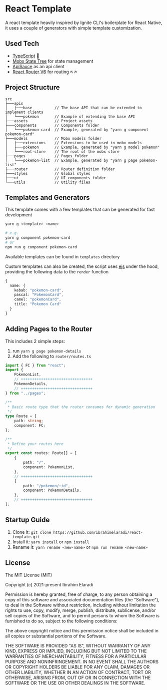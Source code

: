 # React Template

A react template heavily inspired by Ignite CLI's boilerplate for React Native, it uses a couple of generators with simple template customization.

## Used Tech

- [TypeScript](https://www.typescriptlang.org/) 🥰
- [Mobx State Tree](https://mobx-state-tree.js.org/intro/welcome) for state management
- [ApiSauce](https://www.npmjs.com/package/apisauce) as an api client
- [React Router V6](https://github.com/remix-run/react-router#readme) for routing ↖↗

## Project Structure

```
src
├───apis
│   ├───base          // The base API that can be extended to implement clients
│   └───pokemon       // Example of extending the base API
├───assets            // Project assets
├───components        // Components folder
│   └───pokemon-card  // Example, generated by "yarn g component pokemon-card"
├───models            // Mobx models folder
│   ├───extensions    // Extensions to be used in mobx models
│   ├───pokemon       // Example, generated by "yarn g model pokemon"
│   └───root-store    // The root of the mobx store
├───pages             // Pages folder
│   └───pokemon-list  // Example, generated by "yarn g page pokemon-list"
├───router            // Router definition folder
├───styles            // Global styles
├───ui                // UI components folder
└───utils             // Utility files
```

## Templates and Generators

This template comes with a few templates that can be generated for fast development

```bash
yarn g <template> <name>

# e.g.
yarn g component pokemon-card
# or
npm run g component pokemon-card
```

Available templates can be found in `templates` directory

Custom templates can also be created, the script uses [ejs](https://www.npmjs.com/package/ejs) under the hood, providing the following data to the `render` function

```typescript
{
  name: {
    kebab: "pokemon-card",
    pascal: "PokemonCard",
    camel: "pokemonCard",
    title: "Pokemon Card"
  }
}
```

## Adding Pages to the Router

This includes 2 simple steps:

1. run `yarn g page pokemon-details`
2. Add the following to `router/routes.ts`

```typescript
import { FC } from "react";
import {
	PokemonList,
	// ++++++++++++++++++++++++++++++++
	PokemonDetails,
	// ++++++++++++++++++++++++++++++++
} from "../pages";

/**
 * Basic route type that the router consumes for dynamic generation
 */
type Route = {
	path: string;
	component: FC;
};

/**
 * Define your routes here
 */
export const routes: Route[] = [
	{
		path: "/",
		component: PokemonList,
	},
	// ++++++++++++++++++++++++++++++++
	{
		path: "/pokemon/:id",
		component: PokemonDetails,
	},
	// ++++++++++++++++++++++++++++++++
];
```

## Startup Guide

1. Clone it: `git clone https://github.com/ibrahimelaradi/react-template.git`
2. Install it: `yarn install` or `npm install`
3. Rename it: `yarn rename <new-name>` or `npm run rename <new-name>`

## License

The MIT License (MIT)

Copyright (c) 2021-present Ibrahim Elaradi

Permission is hereby granted, free of charge, to any person obtaining a copy of this software and associated documentation files (the "Software"), to deal in the Software without restriction, including without limitation the rights to use, copy, modify, merge, publish, distribute, sublicense, and/or sell copies of the Software, and to permit persons to whom the Software is furnished to do so, subject to the following conditions:

The above copyright notice and this permission notice shall be included in all copies or substantial portions of the Software.

THE SOFTWARE IS PROVIDED "AS IS", WITHOUT WARRANTY OF ANY KIND, EXPRESS OR IMPLIED, INCLUDING BUT NOT LIMITED TO THE WARRANTIES OF MERCHANTABILITY, FITNESS FOR A PARTICULAR PURPOSE AND NONINFRINGEMENT. IN NO EVENT SHALL THE AUTHORS OR COPYRIGHT HOLDERS BE LIABLE FOR ANY CLAIM, DAMAGES OR OTHER LIABILITY, WHETHER IN AN ACTION OF CONTRACT, TORT OR OTHERWISE, ARISING FROM, OUT OF OR IN CONNECTION WITH THE SOFTWARE OR THE USE OR OTHER DEALINGS IN THE SOFTWARE.

